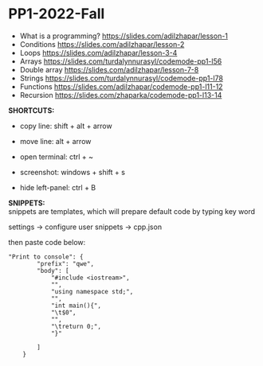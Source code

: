 # PP1-2022-Fall

- What is a programming?
https://slides.com/adilzhapar/lesson-1
- Conditions
https://slides.com/adilzhapar/lesson-2
- Loops
https://slides.com/adilzhapar/lesson-3-4
- Arrays
https://slides.com/turdalynnurasyl/codemode-pp1-l56
- Double array
https://slides.com/adilzhapar/lesson-7-8
- Strings
https://slides.com/turdalynnurasyl/codemode-pp1-l78
- Functions
https://slides.com/adilzhapar/codemode-pp1-l11-12
- Recursion
https://slides.com/zhaparka/codemode-pp1-l13-14

**SHORTCUTS:**

- copy line: shift + alt + arrow

- move line: alt + arrow

- open terminal: ctrl + ~

- screenshot: windows + shift + s

- hide left-panel: ctrl + B


**SNIPPETS:** <br> 
snippets are templates, which will prepare default code by typing key word

settings -> configure user snippets -> cpp.json

then paste code below:
```
"Print to console": {
		"prefix": "qwe",
		"body": [
			"#include <iostream>",
			"",
			"using namespace std;",
			"",
			"int main(){",
			"\t$0",
			"",
			"\treturn 0;",
			"}"

		]
	}
```